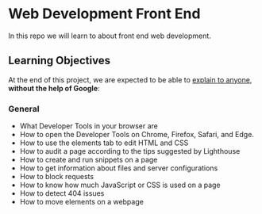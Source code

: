 # Web Development Front End

In this repo we will learn to about front end web development.

## Learning Objectives

At the end of this project, we are expected to be able to  [explain to anyone](https://intranet.hbtn.io/rltoken/JtuJ8tzZqLIvF3KRXsVBaA "explain to anyone"),  **without the help of Google**:

### General

-   What Developer Tools in your browser are
-   How to open the Developer Tools on Chrome, Firefox, Safari, and Edge.
-   How to use the elements tab to edit HTML and CSS
-   How to audit a page according to the tips suggested by Lighthouse
-   How to create and run snippets on a page
-   How to get information about files and server configurations
-   How to block requests
-   How to know how much JavaScript or CSS is used on a page
-   How to detect 404 issues
-   How to move elements on a webpage
